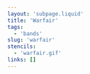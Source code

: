 ```yaml
---
layout: 'subpage.liquid'
title: 'Warfair'
tags:
  - 'bands'
slug: 'warfair'
stencils:
  - 'warfair.gif'
links: []
---
```


